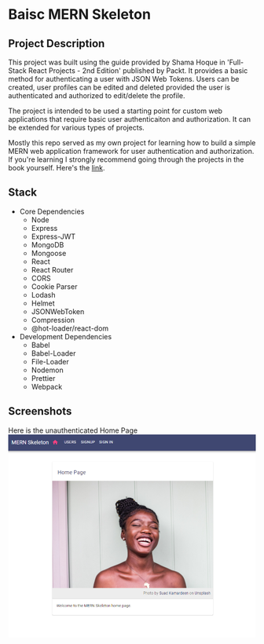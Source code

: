 # Baisc MERN Skeleton

## Project Description

This project was built using the guide provided by Shama Hoque in 'Full-Stack React Projects - 2nd Edition' published by Packt. It provides a basic method for authenticating a user with JSON Web Tokens. Users can be created, user profiles can be edited and deleted provided the user is authenticated and authorized to edit/delete the profile.

The project is intended to be used a starting point for custom web applications that require basic user authenticaiton and authorization. It can be extended for various types of projects. 

Mostly this repo served as my own project for learning how to build a simple MERN web application framework for user authentication and authorization. If you're learning I strongly recommend going through the projects in the book yourself. Here's the [link](https://www.packtpub.com/product/full-stack-react-projects-second-edition/9781839215414).

## Stack

- Core Dependencies
  - Node
  - Express
  - Express-JWT
  - MongoDB
  - Mongoose
  - React
  - React Router
  - CORS
  - Cookie Parser
  - Lodash
  - Helmet
  - JSONWebToken
  - Compression
  - @hot-loader/react-dom
- Development Dependencies
  - Babel
  - Babel-Loader
  - File-Loader
  - Nodemon
  - Prettier
  - Webpack

## Screenshots

Here is the unauthenticated Home Page
![Unauthenticated Home Page](.\client/assets/images/home.png "Unauthenticated Home Page")



